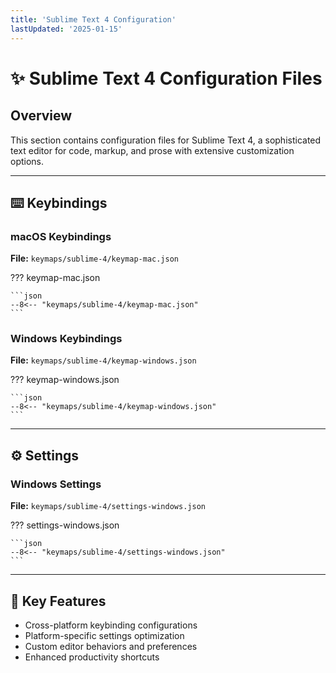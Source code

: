 ```yaml
---
title: 'Sublime Text 4 Configuration'
lastUpdated: '2025-01-15'
---
```


# ✨ Sublime Text 4 Configuration Files

## Overview
This section contains configuration files for Sublime Text 4, a sophisticated text editor for code, markup, and prose with extensive customization options.

---

## ⌨️ Keybindings

### macOS Keybindings
**File:** `keymaps/sublime-4/keymap-mac.json`

??? keymap-mac.json
    
    ```json
    --8<-- "keymaps/sublime-4/keymap-mac.json"
    ```

### Windows Keybindings
**File:** `keymaps/sublime-4/keymap-windows.json`

??? keymap-windows.json
    
    ```json
    --8<-- "keymaps/sublime-4/keymap-windows.json"
    ```

---

## ⚙️ Settings

### Windows Settings
**File:** `keymaps/sublime-4/settings-windows.json`

??? settings-windows.json
    
    ```json
    --8<-- "keymaps/sublime-4/settings-windows.json"
    ```

---

## 🔧 Key Features
- Cross-platform keybinding configurations
- Platform-specific settings optimization
- Custom editor behaviors and preferences
- Enhanced productivity shortcuts